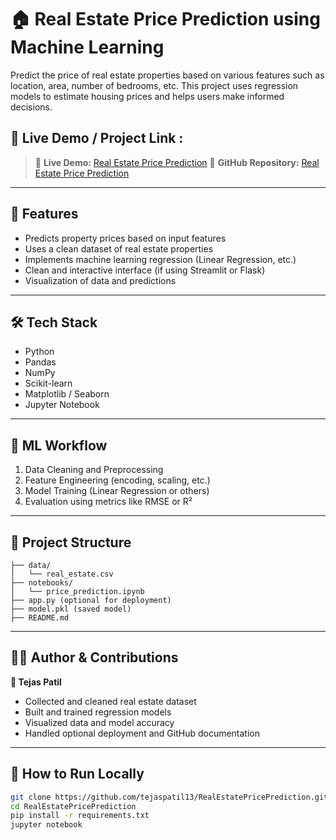 
# 🏠 Real Estate Price Prediction using Machine Learning

Predict the price of real estate properties based on various features such as location, area, number of bedrooms, etc. This project uses regression models to estimate housing prices and helps users make informed decisions.

## 🔗 Live Demo / Project Link : 

> 🔗 **Live Demo:** [Real Estate Price Prediction](https://real-estate-price-prediction-ml.netlify.app) 
> 🔗 **GitHub Repository:** [Real Estate Price Prediction](https://github.com/tejaspatil13/RealEstatePricePrediction) 


---

## 📌 Features

* Predicts property prices based on input features
* Uses a clean dataset of real estate properties
* Implements machine learning regression (Linear Regression, etc.)
* Clean and interactive interface (if using Streamlit or Flask)
* Visualization of data and predictions

---

## 🛠️ Tech Stack

* Python
* Pandas
* NumPy
* Scikit-learn
* Matplotlib / Seaborn
* Jupyter Notebook


---

## 🧠 ML Workflow

1. Data Cleaning and Preprocessing
2. Feature Engineering (encoding, scaling, etc.)
3. Model Training (Linear Regression or others)
4. Evaluation using metrics like RMSE or R²


---

## 📂 Project Structure

```
├── data/
│   └── real_estate.csv
├── notebooks/
│   └── price_prediction.ipynb
├── app.py (optional for deployment)
├── model.pkl (saved model)
├── README.md
```

---

## 👨‍💻 Author & Contributions

**👤 Tejas Patil**

* Collected and cleaned real estate dataset
* Built and trained regression models
* Visualized data and model accuracy
* Handled optional deployment and GitHub documentation

---

## 🚀 How to Run Locally

```bash
git clone https://github.com/tejaspatil13/RealEstatePricePrediction.git
cd RealEstatePricePrediction
pip install -r requirements.txt
jupyter notebook
```

